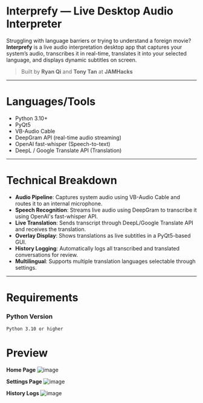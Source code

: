 # Interprefy — Live Desktop Audio Interpreter

Struggling with language barriers or trying to understand a foreign movie? **Interprefy** is a live audio interpretation desktop app that captures your system’s audio, transcribes it in real-time, translates it into your selected language, and displays dynamic subtitles on screen.

> Built by **Ryan Qi** and **Tony Tan** at **JAMHacks**

---

# Languages/Tools

- Python 3.10+
- PyQt5
- VB-Audio Cable
- DeepGram API (real-time audio streaming)
- OpenAI fast-whisper (Speech-to-text)
- DeepL / Google Translate API (Translation)

---

# Technical Breakdown

- **Audio Pipeline**: Captures system audio using VB-Audio Cable and routes it to an internal microphone.
- **Speech Recognition**: Streams live audio using DeepGram to transcribe it using OpenAI's fast-whisper API.
- **Live Translation**: Sends transcript through DeepL/Google Translate API and receives the translation.
- **Overlay Display**: Shows translations as live subtitles in a PyQt5-based GUI.
- **History Logging**: Automatically logs all transcribed and translated conversations for review.
- **Multilingual**: Supports multiple translation languages selectable through settings.

---

# Requirements

### Python Version
```bash
Python 3.10 or higher
```

# Preview
**Home Page**
![image](https://github.com/user-attachments/assets/f4870966-3e4e-45fc-a4b1-a4899ee0b2e1)

**Settings Page**
![image](https://github.com/user-attachments/assets/28f76184-bbef-4cfe-b192-b242be95465a)

**History Logs**
![image](https://github.com/user-attachments/assets/0d511436-0956-470a-b384-0fedffaf335a)


